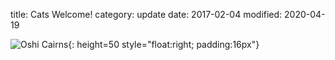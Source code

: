 title: Cats Welcome!
category:  update
date: 2017-02-04
modified: 2020-04-19

![Oshi Cairns]({static}/images/oshi.jpg){: height=50 style="float:right; padding:16px"}

